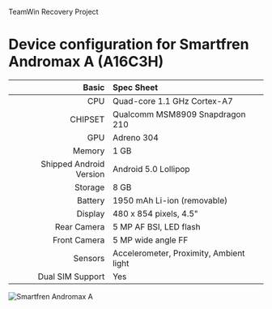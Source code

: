 TeamWin Recovery Project

Device configuration for Smartfren Andromax A (A16C3H)
=====================================

Basic   | Spec Sheet
-------:|:-------------------------
CPU     | Quad-core 1.1 GHz Cortex-A7
CHIPSET | Qualcomm MSM8909 Snapdragon 210
GPU     | Adreno 304
Memory  | 1 GB
Shipped Android Version | Android 5.0 Lollipop
Storage | 8 GB
Battery | 1950 mAh Li-ion (removable)
Display | 480 x 854 pixels, 4.5"
Rear Camera  | 5 MP AF BSI, LED flash
Front Camera | 5 MP wide angle FF
Sensors	     | Accelerometer, Proximity, Ambient light
Dual SIM Support | Yes

![Smartfren Andromax A](https://m.smartfren.com/assets/img/product/img-73.png "Smartfren Andromax A")

